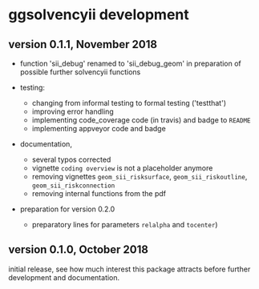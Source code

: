 
# ggsolvencyii development


## version 0.1.1, November 2018 

- function 'sii_debug' renamed to 'sii_debug_geom' in preparation of possible further solvencyii functions

- testing:
    - changing from informal testing to formal testing ('testthat') 
    - improving error handling
    - implementing code_coverage code (in travis) and badge to `README`
    - implementing appveyor code and badge 

- documentation, 
    - several typos corrected
    - vignette `coding overview` is not a placeholder anymore
    - removing vignettes `geom_sii_risksurface`, `geom_sii_riskoutline`, `geom_sii_riskconnection`
    - removing internal functions from the pdf

- preparation for version 0.2.0
    - preparatory lines for parameters `relalpha`  and `tocenter`)

## version 0.1.0, October 2018

initial release, see how much interest this package attracts before further development and documentation.

